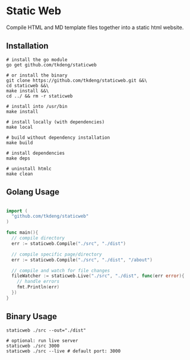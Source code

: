 # Static Web

Compile HTML and MD template files together into a static html website.

## Installation

```shell
# install the go module
go get github.com/tkdeng/staticweb

# or install the binary
git clone https://github.com/tkdeng/staticweb.git &&\
cd staticweb &&\
make install &&\
cd ../ && rm -r staticweb

# install into /usr/bin
make install

# install locally (with dependencies)
make local

# build without dependency installation
make build

# install dependencies
make deps

# uninstall htmlc
make clean
```

## Golang Usage

```go

import (
  "github.com/tkdeng/staticweb"
)

func main(){
  // compile directory
  err := staticweb.Compile("./src", "./dist")

  // compile specific page/directory
  err := staticweb.Compile("./src", "./dist", "/about")

  // compile and watch for file changes
  fileWatcher := staticweb.Live("./src", "./dist", func(err error){
    // handle errors
    fmt.Println(err)
  })
}
```

## Binary Usage

```shell
staticweb ./src --out="./dist"

# optional: run live server
staticweb ./src 3000
staticweb ./src --live # default port: 3000
```
